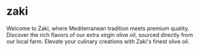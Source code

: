 # zaki
Welcome to Zaki, where Mediterranean tradition meets premium quality. Discover the rich flavors of our extra virgin olive oil, sourced directly from our local farm. Elevate your culinary creations with Zaki's finest olive oil.
